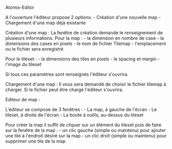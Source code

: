 Atomix-Editor


A l'ouverture l'éditeur propose 2 options:
	- Création d'une nouvelle map
	- Chargement d'une map déjà existante
	

Création d'une map :
La fenêtre de création demande le renseignement de plusieurs informations.
Pour la map :
	- la dimension en nombre de case
	- la dimensions des cases en pixels
	- le nom de fichier Tilemap
	- l'emplacement ou le fichier sera enregistré

Pour le tileset :
	- la dimensions des tiles en pixels
	- le spacing et margin
	- l'image du tileset

Si tous ces paramètres sont renseignés l'éditeur s'ouvrira.



Chargement d'une map :
Il vous sera demandé de choisir le fichier tilemap à charger.
Si le fichier peut être chargé l'éditeur s'ouvrira.



Editeur de map :

L'éditeur se compose de 3 fenêtres :
	- La map, à gauche de l'écran
	- Le tileset, à droite de l'écran 
	- La boute à outils, au-dessus du tileset
	
Pour créer la map il suffit de cliquer sur un élément du tileset puis de faire sur la fenêtre de la map :
	- un clic gauche (simple ou maintenu) pour ajouter une tile à l'endroit désiré sur la map
	- un clic droit (simple ou maintenu) pour supprimer une tile de la map